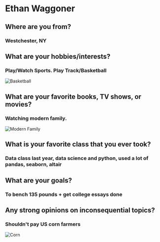 # Ethan Waggoner
## Where are you from? 
### Westchester, NY
## What are your hobbies/interests?
### Play/Watch Sports. Play Track/Basketball
![Basketball](https://cdn.nba.com/manage/2021/07/franceusa8.jpg "Basketball")
## What are your favorite books, TV shows, or movies?
### Watching modern family. 
![Modern Family](https://cdn1.edgedatg.com/aws/v2/abc/ModernFamily/showimages/e06cb0991ee33445654b96d29aa0d02b/1200x676-Q75_e06cb0991ee33445654b96d29aa0d02b.jpg
 "Modern Family")
## What is your favorite class that you ever took?
### Data class last year, data science and python, used a lot of pandas, seaborn, altair
## What are your goals?
### To bench 135 pounds + get college essays done 
## Any strong opinions on inconsequential topics?
### Shouldn't pay US corn farmers 
![Corn](https://cdn.britannica.com/36/167236-050-BF90337E/Ears-corn.jpg "Corn")
